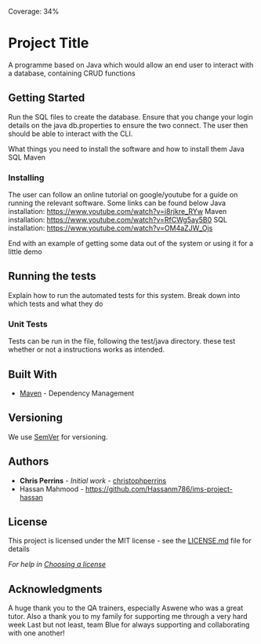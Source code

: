 Coverage: 34%
# Project Title

A programme based on Java which would allow an end user to interact with a database, containing CRUD functions

## Getting Started

Run the SQL files to create the database. Ensure that you change your login details on the java db.properties to ensure the two connect.
The user then should be able to interact with the CLI.

What things you need to install the software and how to install them
Java
SQL
Maven


### Installing

The user can follow an online tutorial on google/youtube for a guide on running the relevant software. Some links can be found below
Java installation: https://www.youtube.com/watch?v=i8rjkre_RYw
Maven installation: https://www.youtube.com/watch?v=RfCWg5ay5B0
SQL installation: https://www.youtube.com/watch?v=OM4aZJW_Ojs



End with an example of getting some data out of the system or using it for a little demo

## Running the tests

Explain how to run the automated tests for this system. Break down into which tests and what they do

### Unit Tests 

Tests can be run in the file, following the test/java directory. these test whether or not a instructions works as intended.



## Built With

* [Maven](https://maven.apache.org/) - Dependency Management

## Versioning

We use [SemVer](http://semver.org/) for versioning.

## Authors

* **Chris Perrins** - *Initial work* - [christophperrins](https://github.com/christophperrins)
* Hassan Mahmood - https://github.com/Hassanm786/ims-project-hassan

## License

This project is licensed under the MIT license - see the [LICENSE.md](LICENSE.md) file for details 

*For help in [Choosing a license](https://choosealicense.com/)*

## Acknowledgments

A huge thank you to the QA trainers, especially Aswene who was a great tutor.
Also a thank you to my family for supporting me through a very hard week
Last but not least, team Blue for always supporting and collaborating with one another!
